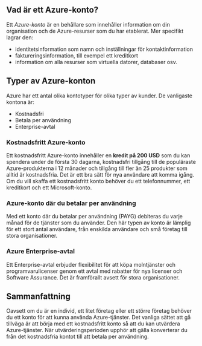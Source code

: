 ## <a name="what-is-an-azure-account"></a>Vad är ett Azure-konto?

Ett _Azure-konto_ är en behållare som innehåller information om din organisation och de Azure-resurser som du har etablerat. Mer specifikt lagrar den:

- identitetsinformation som namn och inställningar för kontaktinformation
- faktureringsinformation, till exempel ett kreditkort
- information om alla resurser som virtuella datorer, databaser osv.

## <a name="azure-account-types"></a>Typer av Azure-konton

Azure har ett antal olika kontotyper för olika typer av kunder. De vanligaste kontona är:

- Kostnadsfri
- Betala per användning
- Enterprise-avtal

### <a name="azure-free-account"></a>Kostnadsfritt Azure-konto

Ett kostnadsfritt Azure-konto innehåller en **kredit på 200 USD** som du kan spendera under de första 30 dagarna, kostnadsfri tillgång till de populäraste Azure-produkterna i 12 månader och tillgång till fler än 25 produkter som alltid är kostnadsfria. Det är ett bra sätt för nya användare att komma igång. Om du vill skaffa ett kostnadsfritt konto behöver du ett telefonnummer, ett kreditkort och ett Microsoft-konto.

### <a name="azure-pay-as-you-go-account"></a>Azure-konto där du betalar per användning

Med ett konto där du betalar per användning (PAYG) debiteras du varje månad för de tjänster som du använder. Den här typen av konto är lämplig för ett stort antal användare, från enskilda användare och små företag till stora organisationer.

### <a name="azure-enterprise-agreement"></a>Azure Enterprise-avtal

Ett Enterprise-avtal erbjuder flexibilitet för att köpa molntjänster och programvarulicenser genom ett avtal med rabatter för nya licenser och Software Assurance. Det är framförallt avsett för stora organisationer.

## <a name="summary"></a>Sammanfattning

Oavsett om du är en individ, ett litet företag eller ett större företag behöver du ett konto för att kunna använda Azure-tjänster. Det vanliga sättet att gå tillväga är att börja med ett kostnadsfritt konto så att du kan utvärdera Azure-tjänster. När utvärderingsperioden upphör att gälla konverterar du från det kostnadsfria kontot till att betala per användning.